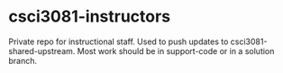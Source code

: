 # csci3081-instructors
Private repo for instructional staff. Used to push updates to csci3081-shared-upstream. Most work should be in support-code or in a solution branch.

